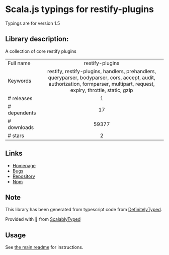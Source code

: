 
# Scala.js typings for restify-plugins

Typings are for version 1.5

## Library description:
A collection of core restify plugins

|                    |                 |
| ------------------ | :-------------: |
| Full name          | restify-plugins |
| Keywords           | restify, restify-plugins, handlers, prehandlers, queryparser, bodyparser, cors, accept, audit, authorization, formparser, multipart, request, expiry, throttle, static, gzip |
| # releases         | 1 |
| # dependents       | 17 |
| # downloads        | 59377 |
| # stars            | 2 |

## Links
- [Homepage](https://github.com/restify/plugins)
- [Bugs](https://github.com/restify/plugins/issues)
- [Repository](https://github.com/restify/plugins)
- [Npm](https://www.npmjs.com/package/restify-plugins)
    


## Note
This library has been generated from typescript code from [DefinitelyTyped](https://definitelytyped.org).

Provided with :purple_heart: from [ScalablyTyped](https://github.com/oyvindberg/ScalablyTyped)

## Usage
See [the main readme](../../readme.md) for instructions.


